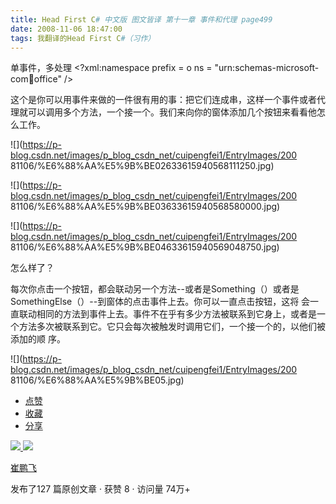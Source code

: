 ```yaml
---
title: Head First C# 中文版 图文皆译 第十一章 事件和代理 page499
date: 2008-11-06 18:47:00
tags: 我翻译的Head First C#（习作）
---
```

单事件，多处理  <?xml:namespace prefix = o ns = "urn:schemas-microsoft-
com:office:office" />

这个是你可以用事件来做的一件很有用的事：把它们连成串，这样一个事件或者代理就可以调用多个方法，一个接一个。我们来向你的窗体添加几个按钮来看看他怎么工作。

![](https://p-blog.csdn.net/images/p_blog_csdn_net/cuipengfei1/EntryImages/200
81106/%E6%88%AA%E5%9B%BE02633615940568111250.jpg)

![](https://p-blog.csdn.net/images/p_blog_csdn_net/cuipengfei1/EntryImages/200
81106/%E6%88%AA%E5%9B%BE03633615940568580000.jpg)

![](https://p-blog.csdn.net/images/p_blog_csdn_net/cuipengfei1/EntryImages/200
81106/%E6%88%AA%E5%9B%BE04633615940569048750.jpg)

怎么样了？

每次你点击一个按钮，都会联动另一个方法--或者是Something（）或者是SomethingElse（）--到窗体的点击事件上去。你可以一直点击按钮，这将
会一直联动相同的方法到事件上去。事件不在乎有多少方法被联系到它身上，或者是一个方法多次被联系到它。它只会每次被触发时调用它们，一个接一个的，以他们被添加的顺
序。

![](https://p-blog.csdn.net/images/p_blog_csdn_net/cuipengfei1/EntryImages/200
81106/%E6%88%AA%E5%9B%BE05.jpg)

  * [ 点赞  ](javascript:;)
  * [ 收藏  ](javascript:;)
  * [ 分享 ](javascript:;)

[ ![](https://profile.csdnimg.cn/5/2/5/3_cuipengfei1)
![](https://g.csdnimg.cn/static/user-reg-year/1x/11.png)
](https://blog.csdn.net/cuipengfei1)

[ 崔鹏飞 ](https://blog.csdn.net/cuipengfei1)

发布了127 篇原创文章  ·  获赞 8  ·  访问量 74万+

